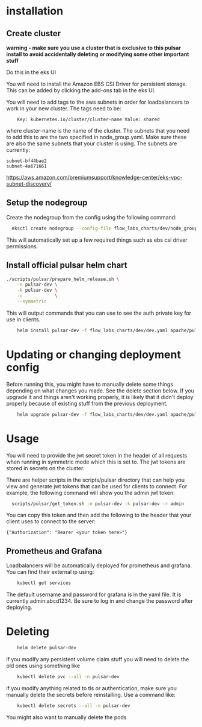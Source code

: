 # installation
## Create cluster
**warning - make sure you use a cluster that is exclusive to this pulsar install to avoid accidentally deleting or modifying some other important stuff**

Do this in the eks UI

You will need to install the Amazon EBS CSI Driver for persistent storage. This can be added by clicking the add-ons tab in the eks UI.

You will need to add tags to the aws subnets in order for loadbalancers to work in your new cluster. The tags need to be:
```
    Key: kubernetes.io/cluster/cluster-name Value: shared
```
where cluster-name is the name of the cluster. The subnets that you need to add this to are the two specified in node_group.yaml. Make sure these are also the same subnets that your cluster is using. The subnets are currently:
```
subnet-bf44bae2
subnet-4a671661
```

https://aws.amazon.com/premiumsupport/knowledge-center/eks-vpc-subnet-discovery/

## Setup the nodegroup
Create the nodegroup from the config using the following command:
```bash
  eksctl create nodegroup --config-file flow_labs_charts/dev/node_group.yaml
```

This will automatically set up a few required things such as ebs csi driver permissions.
    


## Install official pulsar helm chart

```bash
./scripts/pulsar/prepare_helm_release.sh \
    -n pulsar-dev \
    -k pulsar-dev \
    -c            \
    --symmetric
```

This will output commands that you can use to see the auth private key for use in clients.

```bash
    helm install pulsar-dev -f flow_labs_charts/dev/dev.yaml apache/pulsar   
```



# Updating or changing deployment config
Before running this, you might have to manually delete some things depending on what changes you made. See the delete section below. If you upgrade it and things aren't working properly, it is likely that it didn't deploy properly because of existing stuff from the previous deployment.
```bash
    helm upgrade pulsar-dev -f flow_labs_charts/dev/dev.yaml apache/pulsar   
```


# Usage

You will need to provide the jwt secret token in the header of all requests when running in symmetric mode which this is set to. The jwt tokens are stored in secrets on the cluster. 

There are helper scripts in the scripts/pulsar directory that can help you view and generate jwt tokens that can be used for clients to connect. For example, the following command will show you the admin jwt token:
```bash
  scripts/pulsar/get_token.sh -n pulsar-dev -k pulsar-dev -r admin
```

You can copy this token and then add the following to the header that your client uses to connect to the server:
``` 
{"Authorization": "Bearer <your token here>"}
```

## Prometheus and Grafana
Loadbalancers will be automatically deployed for prometheus and grafana. You can find their external ip using:
```bash
    kubectl get services
```

The default username and password for grafana is in the yaml file. It is currently admin:abcd1234. Be sure to log in and change the password after deploying.

# Deleting
```bash
    helm delete pulsar-dev
```

if you modify any persistent volume claim stuff you will need to delete the old ones using something like
```bash
    kubectl delete pvc --all -n pulsar-dev
```

if you modify anything related to tls or authentication, make sure you manually delete the secrets before reinstalling. Use a command like:
```bash
    kubectl delete secrets --all -n pulsar-dev      
```

You might also want to manually delete the pods
